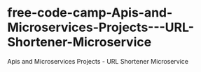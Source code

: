 # free-code-camp-Apis-and-Microservices-Projects---URL-Shortener-Microservice
Apis and Microservices Projects - URL Shortener Microservice
